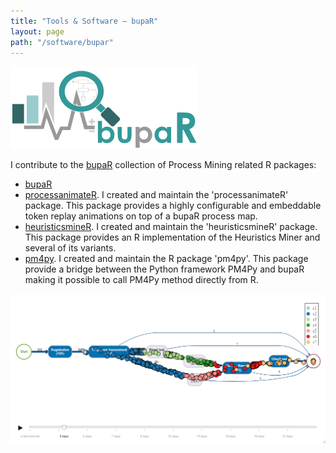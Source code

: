 ```yaml
---
title: "Tools & Software — bupaR"
layout: page
path: "/software/bupar"
---
```


[![bupaR](logo_breed_zonder_tekst.png)](http://www.bupar.net)

I contribute to the [bupaR](https://www.bupar.net/) collection of Process Mining related R packages:

* [bupaR](https://www.bupar.net/)
* [processanimateR](https://fmannhardt.github.io/processanimateR/). I created and maintain the 'processanimateR' package. This package provides a highly configurable and embeddable token replay animations on top of a bupaR process map.
* [heuristicsmineR](https://fmannhardt.github.io/heuristicsmineR/). I created and maintain the 'heuristicsmineR' package. This package provides an R implementation of the Heuristics Miner and several of its variants.
* [pm4py](https://fmannhardt.github.io/heuristicsmineR/). I created and maintain the R package 'pm4py'. This package provide a bridge between the Python framework PM4Py and bupaR making it possible to call PM4Py method directly from R.

![](processanimateR-banner.png)